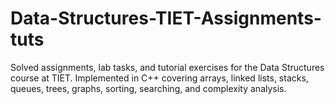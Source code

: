 # Data-Structures-TIET-Assignments-tuts
Solved assignments, lab tasks, and tutorial exercises for the Data Structures course at TIET. Implemented in C++ covering arrays, linked lists, stacks, queues, trees, graphs, sorting, searching, and complexity analysis.

